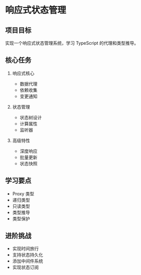 # 响应式状态管理

## 项目目标
实现一个响应式状态管理系统，学习 TypeScript 的代理和类型推导。

## 核心任务
1. 响应式核心
   - 数据代理
   - 依赖收集
   - 变更通知

2. 状态管理
   - 状态树设计
   - 计算属性
   - 监听器

3. 高级特性
   - 深度响应
   - 批量更新
   - 状态快照

## 学习要点
- Proxy 类型
- 递归类型
- 只读类型
- 类型推导
- 类型保护

## 进阶挑战
- 实现时间旅行
- 支持状态持久化
- 添加中间件系统
- 实现状态订阅 